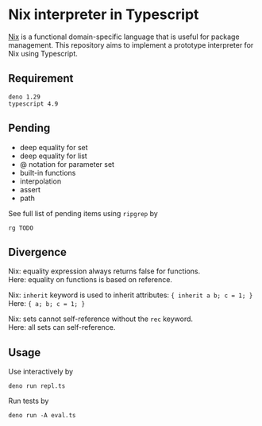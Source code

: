 # Nix interpreter in Typescript

[Nix](https://nixos.org/manual/nix/stable/language/index.html)
is a functional domain-specific language that is useful for
package management.
This repository aims to implement a prototype interpreter for
Nix using Typescript.

## Requirement

```
deno 1.29
typescript 4.9
```

## Pending

- deep equality for set
- deep equality for list
- @ notation for parameter set
- built-in functions
- interpolation
- assert
- path

See full list of pending items using `ripgrep` by
```{bash}
rg TODO
```

## Divergence

Nix: equality expression always returns false for functions.  
Here: equality on functions is based on reference.  

Nix: `inherit` keyword is used to inherit attributes: `{ inherit a b; c = 1; }`  
Here: `{ a; b; c = 1; }`  

Nix: sets cannot self-reference without the `rec` keyword.  
Here: all sets can self-reference.  


## Usage

Use interactively by
```{bash}
deno run repl.ts
```

Run tests by
```{bash}
deno run -A eval.ts
```

